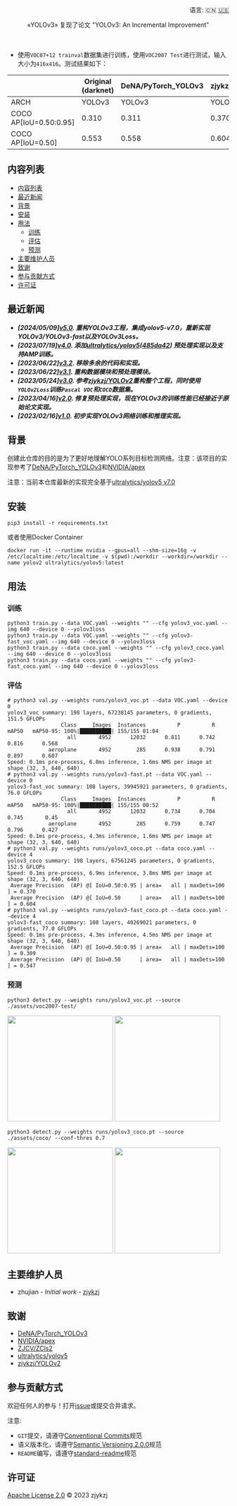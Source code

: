 <div align="right">
  语言:
    🇨🇳
  <a title="英语" href="./README.md">🇺🇸</a>
</div>

<div align="center"><a title="" href="https://github.com/zjykzj/YOLOv3"><img align="center" src="assets/logo/imgs/YOLOv3.png" alt=""></a></div>

<p align="center">
  «YOLOv3» 复现了论文 "YOLOv3: An Incremental Improvement"
<br>
<br>
  <a href="https://github.com/RichardLitt/standard-readme"><img src="https://img.shields.io/badge/standard--readme-OK-green.svg?style=flat-square" alt=""></a>
  <a href="https://conventionalcommits.org"><img src="https://img.shields.io/badge/Conventional%20Commits-1.0.0-yellow.svg" alt=""></a>
  <a href="http://commitizen.github.io/cz-cli/"><img src="https://img.shields.io/badge/commitizen-friendly-brightgreen.svg" alt=""></a>
</p>

* 使用`VOC07+12 trainval`数据集进行训练，使用`VOC2007 Test`进行测试，输入大小为`416x416`。测试结果如下：

<!-- <style type="text/css">
.tg  {border-collapse:collapse;border-spacing:0;}
.tg td{border-color:black;border-style:solid;border-width:1px;font-family:Arial, sans-serif;font-size:14px;
  overflow:hidden;padding:10px 5px;word-break:normal;}
.tg th{border-color:black;border-style:solid;border-width:1px;font-family:Arial, sans-serif;font-size:14px;
  font-weight:normal;overflow:hidden;padding:10px 5px;word-break:normal;}
.tg .tg-zkss{background-color:#FFF;border-color:inherit;color:#333;text-align:center;vertical-align:top}
.tg .tg-baqh{text-align:center;vertical-align:top}
.tg .tg-fr9f{background-color:#FFF;border-color:inherit;color:#333;font-weight:bold;text-align:center;vertical-align:top}
.tg .tg-y5w1{background-color:#FFF;border-color:inherit;color:#00E;font-weight:bold;text-align:center;vertical-align:top}
.tg .tg-9y4h{background-color:#FFF;border-color:inherit;color:#1F2328;text-align:center;vertical-align:middle}
</style> -->
<table class="tg">
<thead>
  <tr>
    <th class="tg-fr9f"></th>
    <th class="tg-fr9f"><span style="font-style:normal">Original (darknet)</span></th>
    <th class="tg-y5w1">DeNA/PyTorch_YOLOv3</th>
    <th class="tg-y5w1"><span style="font-weight:700;font-style:normal">zjykzj/YOLOv3(This)</span></th>
  </tr>
</thead>
<tbody>
  <tr>
    <td class="tg-fr9f">ARCH</td>
    <td class="tg-zkss">YOLOv3</td>
    <td class="tg-zkss">YOLOv3</td>
    <td class="tg-zkss">YOLOv3</td>
  </tr>
  <tr>
    <td class="tg-fr9f">COCO AP[IoU=0.50:0.95]</td>
    <td class="tg-zkss">0.310</td>
    <td class="tg-9y4h">0.311</td>
    <td class="tg-9y4h">0.370</td>
  </tr>
  <tr>
    <td class="tg-baqh">COCO AP[IoU=0.50]</td>
    <td class="tg-baqh">0.553</td>
    <td class="tg-baqh">0.558</td>
    <td class="tg-baqh">0.604</td>
  </tr>
</tbody>
</table>

## 内容列表

- [内容列表](#内容列表)
- [最近新闻](#最近新闻)
- [背景](#背景)
- [安装](#安装)
- [用法](#用法)
  - [训练](#训练)
  - [评估](#评估)
  - [预测](#预测)
- [主要维护人员](#主要维护人员)
- [致谢](#致谢)
- [参与贡献方式](#参与贡献方式)
- [许可证](#许可证)

## 最近新闻

* ***[2024/05/09][v5.0](https://github.com/zjykzj/YOLOv3/releases/tag/v5.0). 重构YOLOv3工程，集成yolov5-v7.0，重新实现YOLOv3/YOLOv3-fast以及YOLOv3Loss。***
* ***[2023/07/19][v4.0](https://github.com/zjykzj/YOLOv3/releases/tag/v4.0). 添加[ultralytics/yolov5](https://github.com/ultralytics/yolov5)([485da42](https://github.com/ultralytics/yolov5/commit/485da42273839d20ea6bdaf142fd02c1027aba61)) 预处理实现以及支持AMP训练。***
* ***[2023/06/22][v3.2](https://github.com/zjykzj/YOLOv3/releases/tag/v3.2). 移除多余的代码和实现。***
* ***[2023/06/22][v3.1](https://github.com/zjykzj/YOLOv3/releases/tag/v3.1). 重构数据模块和预处理模块。***
* ***[2023/05/24][v3.0](https://github.com/zjykzj/YOLOv3/releases/tag/v3.0). 参考[zjykzj/YOLOv2](https://github.com/zjykzj/YOLOv2)重构整个工程，同时使用`YOLOv2Loss`训练`Pascal VOC`和`COCO`数据集。***
* ***[2023/04/16][v2.0](https://github.com/zjykzj/YOLOv3/releases/tag/v2.0). 修复预处理实现，现在YOLOv3的训练性能已经接近于原始论文实现。***
* ***[2023/02/16][v1.0](https://github.com/zjykzj/YOLOv3/releases/tag/v1.0). 初步实现YOLOv3网络训练和推理实现。***

## 背景

创建此仓库的目的是为了更好地理解YOLO系列目标检测网络。注意：该项目的实现参考了[DeNA/PyTorch_YOLOv3](https://github.com/DeNA/PyTorch_YOLOv3)和[NVIDIA/apex](https://github.com/NVIDIA/apex)

注意：当前本仓库最新的实现完全基于[ultralytics/yolov5 v7.0](https://github.com/ultralytics/yolov5/releases/tag/v7.0)

## 安装

```shell
pip3 install -r requirements.txt
```

或者使用Docker Container

```shell
docker run -it --runtime nvidia --gpus=all --shm-size=16g -v /etc/localtime:/etc/localtime -v $(pwd):/workdir --workdir=/workdir --name yolov2 ultralytics/yolov5:latest
```

## 用法

### 训练

```shell
python3 train.py --data VOC.yaml --weights "" --cfg yolov3_voc.yaml --img 640 --device 0 --yolov3loss
python3 train.py --data VOC.yaml --weights "" --cfg yolov3-fast_voc.yaml --img 640 --device 0 --yolov3loss
python3 train.py --data coco.yaml --weights "" --cfg yolov3_coco.yaml --img 640 --device 0 --yolov3loss
python3 train.py --data coco.yaml --weights "" --cfg yolov3-fast_coco.yaml --img 640 --device 0 --yolov3loss
```

### 评估

```shell
# python3 val.py --weights runs/yolov3_voc.pt --data VOC.yaml --device 0
yolov3_voc summary: 198 layers, 67238145 parameters, 0 gradients, 151.5 GFLOPs
                 Class     Images  Instances          P          R      mAP50   mAP50-95: 100%|██████████| 155/155 01:04
                   all       4952      12032      0.811      0.742      0.816      0.568
             aeroplane       4952        285      0.938      0.791      0.897      0.607
Speed: 0.1ms pre-process, 6.8ms inference, 1.6ms NMS per image at shape (32, 3, 640, 640)
# python3 val.py --weights runs/yolov3-fast.pt --data VOC.yaml --device 0
yolov3-fast_voc summary: 108 layers, 39945921 parameters, 0 gradients, 76.0 GFLOPs
                 Class     Images  Instances          P          R      mAP50   mAP50-95: 100%|██████████| 155/155 00:52
                   all       4952      12032      0.734      0.704      0.745       0.45
             aeroplane       4952        285      0.759      0.747      0.796      0.427
Speed: 0.1ms pre-process, 4.3ms inference, 1.6ms NMS per image at shape (32, 3, 640, 640)
# python3 val.py --weights runs/yolov3_coco.pt --data coco.yaml --device 4
yolov3_coco summary: 198 layers, 67561245 parameters, 0 gradients, 152.5 GFLOPs
Speed: 0.1ms pre-process, 6.9ms inference, 3.8ms NMS per image at shape (32, 3, 640, 640)
 Average Precision  (AP) @[ IoU=0.50:0.95 | area=   all | maxDets=100 ] = 0.370
 Average Precision  (AP) @[ IoU=0.50      | area=   all | maxDets=100 ] = 0.604
# python3 val.py --weights runs/yolov3-fast_coco.pt --data coco.yaml --device 4
yolov3-fast_coco summary: 108 layers, 40269021 parameters, 0 gradients, 77.0 GFLOPs
Speed: 0.1ms pre-process, 4.3ms inference, 4.5ms NMS per image at shape (32, 3, 640, 640)
 Average Precision  (AP) @[ IoU=0.50:0.95 | area=   all | maxDets=100 ] = 0.309
 Average Precision  (AP) @[ IoU=0.50      | area=   all | maxDets=100 ] = 0.547
```

### 预测

```shell
python3 detect.py --weights runs/yolov3_voc.pt --source ./assets/voc2007-test/
```

<p align="left"><img src="assets/results/voc/000237.jpg" height="240"\>  <img src="assets/results/voc/000386.jpg" height="240"\></p>

```shell
python3 detect.py --weights runs/yolov3_coco.pt --source ./assets/coco/ --conf-thres 0.7
```

<p align="left"><img src="assets/results/coco/bus.jpg" height="240"\>  <img src="assets/results/coco/zidane.jpg" height="240"\></p>

## 主要维护人员

* zhujian - *Initial work* - [zjykzj](https://github.com/zjykzj)

## 致谢

* [DeNA/PyTorch_YOLOv3](https://github.com/DeNA/PyTorch_YOLOv3)
* [NVIDIA/apex](https://github.com/NVIDIA/apex)
* [ZJCV/ZCls2](https://github.com/ZJCV/ZCls2)
* [ultralytics/yolov5](https://github.com/ultralytics/yolov5)
* [zjykzj/YOLOv2](https://github.com/zjykzj/YOLOv2)

## 参与贡献方式

欢迎任何人的参与！打开[issue](https://github.com/zjykzj/YOLOv3/issues)或提交合并请求。

注意:

* `GIT`提交，请遵守[Conventional Commits](https://www.conventionalcommits.org/en/v1.0.0-beta.4/)规范
* 语义版本化，请遵守[Semantic Versioning 2.0.0](https://semver.org)规范
* `README`编写，请遵守[standard-readme](https://github.com/RichardLitt/standard-readme)规范

## 许可证

[Apache License 2.0](LICENSE) © 2023 zjykzj